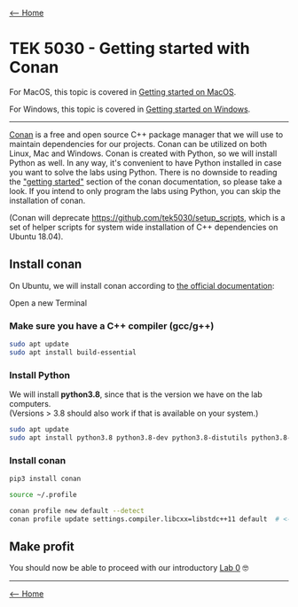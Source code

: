 [<-- Home](/)

# TEK 5030 - Getting started with Conan

For MacOS, this topic is covered in [Getting started on MacOS](macos.md).

For Windows, this topic is covered in [Getting started on Windows](windows.md).

---

[Conan](https://conan.io) is a free and open source C++ package manager that we will use to maintain dependencies for our projects. Conan can be utilized on both Linux, Mac and Windows. Conan is created with Python, so we will install Python as well. In any way, it's convenient to have Python installed in case you want to solve the labs using Python. There is no downside to reading the  ["getting started"](https://docs.conan.io/en/latest/getting_started.html) section of the conan documentation, so please take a look.
   If you intend to only program the labs using Python, you can skip the installation of conan.
   
   (Conan will deprecate https://github.com/tek5030/setup_scripts, which is a set of helper scripts for system wide installation of C++ dependencies on Ubuntu 18.04).

## Install conan

On Ubuntu, we will install conan according to [the official documentation](https://docs.conan.io/en/latest/installation.html#install-with-pip-recommended):

Open a new Terminal

### Make sure you have a C++ compiler (gcc/g++)

```bash
sudo apt update
sudo apt install build-essential
```

### Install Python

We will install **python3.8**, since that is the version we have on the lab computers.   
(Versions > 3.8 should also work if that is available on your system.)

```bash
sudo apt update
sudo apt install python3.8 python3.8-dev python3.8-distutils python3.8-venv python3-pip
```

### Install conan

```bash
pip3 install conan

source ~/.profile

conan profile new default --detect
conan profile update settings.compiler.libcxx=libstdc++11 default  # <-- Important step for gcc
```

## Make profit

You should now be able to proceed with our introductory [Lab 0](https://github.com/tek5030/lab_00) 🤓

---

[<-- Home](/)